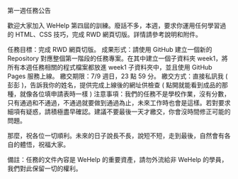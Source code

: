 第一週任務公告

歡迎大家加入 WeHelp 第四屆的訓練。廢話不多，本週，要求你運用任何學習過的 HTML、CSS 技巧，完成 RWD 網頁切版。詳情請參考說明和附件。

任務目標：完成 RWD 網頁切版。
成果形式：請使用 GitHub 建立一個新的 Repository 對應整個第一階段的任務專案。在其中建立一個子資料夾 week1，將所有本週任務相關的程式檔案都放進 week1 子資料夾中，並且使用 GitHub Pages 服務上線。
繳交期限：7/9 週日，23 點 59 分。
繳交方式：直接私訊我 ( 彭彭 )，告訴我你的姓名，提供完成上線後的網址供檢查 ( 點開就能看到成品的那種，就像各位填申請表時一樣 )
注意事項：我們的任務不是學校作業，沒有分數，只有通過和不通過，不通過就要做到通過為止，未來工作時也會是這樣。若對要求細項有疑惑，請積極盡早確認。建議不要最後一天才繳交，你會沒時間修正可能的問題。

那麼，祝各位一切順利。未來的日子說長不長，說短不短，走到最後，自然會有各自的體悟，祝福大家。

備註：任務的文件內容是 WeHelp 的重要資產，請勿外流給非 WeHelp 的學員，我們對此保留一切的權利。 

